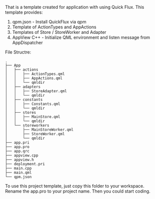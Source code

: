 That is a template created for application with using Quick Flux. This template provides:

1. qpm.json - Install QuickFlux via qpm
2. Template of ActionTypes and AppActions
3. Templates of Store / StoreWorker and Adapter
4. AppView C++ - Initialize QML environment and listen message from AppDispatcher

File Structre:

```
.
├── App
│   ├── actions
│   │   ├── ActionTypes.qml
│   │   ├── AppActions.qml
│   │   └── qmldir
│   ├── adapters
│   │   ├── StoreAdapter.qml
│   │   └── qmldir
│   ├── constants
│   │   ├── Constants.qml
│   │   └── qmldir
│   ├── stores
│   │   ├── MainStore.qml
│   │   └── qmldir
│   └── storeworkers
│       ├── MainStoreWorker.qml
│       ├── StoreWorker.qml
│       └── qmldir
├── app.pri
├── app.pro
├── app.qrc
├── appview.cpp
├── appview.h
├── deployment.pri
├── main.cpp
├── main.qml
└── qpm.json

```

To use this project template, just copy this folder to your workspace. Rename the app.pro to your project name. Then you could start coding.
